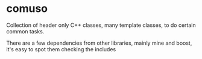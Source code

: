 # comuso
Collection of header only C++ classes, many template classes, to do certain common tasks.

There are a few dependencies from other libraries, mainly mine and boost, it's easy to spot them checking the includes
